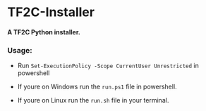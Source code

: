 # TF2C-Installer
#### A TF2C Python installer.

### Usage:
- Run `Set-ExecutionPolicy -Scope CurrentUser Unrestricted` in powershell

- If youre on Windows run the `run.ps1` file in powershell.
- If youre on Linux run the `run.sh` file in your terminal.
